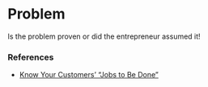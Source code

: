 # Problem

Is the problem proven or did the entrepreneur assumed it!

### References

- [Know Your Customers’ “Jobs to Be Done”](https://hbr.org/2016/09/know-your-customers-jobs-to-be-done)